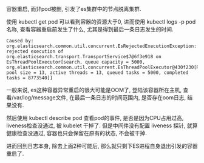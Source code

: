 容器重启, 而非pod被删, 引发了es集群中的节点脱离集群.

使用 kubectl get pod 可以看到容器的资源大于0, 进而使用 kubectl logs -p pod名称, 查看容器重启前发生了什么, 尤其是得到最后一条日志发生的时间.

```
Caused by: org.elasticsearch.common.util.concurrent.EsRejectedExecutionException: rejected execution of org.elasticsearch.transport.TransportService$7@6f3e918 on EsThreadPoolExecutor[search, queue capacity = 5000, org.elasticsearch.common.util.concurrent.EsThreadPoolExecutor@430f230[Running, pool size = 13, active threads = 13, queued tasks = 5000, completed tasks = 8773540]]
```

一般来说, es这种容器异常重启的很大可能是OOM了, 登陆该容器所在主机, 查看/var/log/message文件, 在最后一条日志的时间范围内, 是否存在oom日志, 结果没有.

然后使用 kubectl describe pod 查看pod的事件, 是否是因为CPU占用过高, liveness检查没通过, 被 kubelet 干掉了. 但是中间件没有配置 liveness 探针, 就算健康检查没通过, 容器也只会保留在原有的状态, 不会被干掉.

进而回到日志本身, 除去上面2种可能后, 那么就只剩下ES进程自身退出引发的容器重启了.
